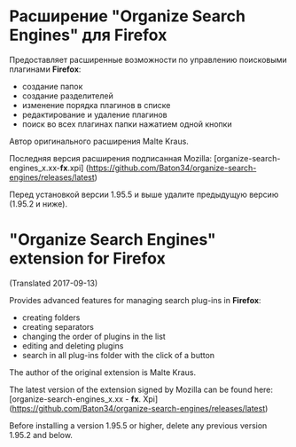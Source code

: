 # Расширение "Organize Search Engines" для Firefox

Предоставляет расширенные возможности по управлению поисковыми плагинами **Firefox**:
* создание папок
* создание разделителей
* изменение порядка плагинов в списке
* редактирование и удаление плагинов
* поиск во всех плагинах папки нажатием одной кнопки

Автор оригинального расширения Malte Kraus.

Последняя версия расширения подписанная Mozilla: [organize-search-engines_x.xx-**fx**.xpi] (https://github.com/Baton34/organize-search-engines/releases/latest)

Перед установкой версии 1.95.5 и выше удалите предыдущую версию (1.95.2 и ниже).



# "Organize Search Engines" extension for Firefox
(Translated 2017-09-13)

Provides advanced features for managing search plug-ins in **Firefox**:
* creating folders
* creating separators
* changing the order of plugins in the list
* editing and deleting plugins
* search in all plug-ins folder with the click of a button

The author of the original extension is Malte Kraus.

The latest version of the extension signed by Mozilla can be found here: [organize-search-engines_x.xx - **fx**. Xpi] (https://github.com/Baton34/organize-search-engines/releases/latest)

Before installing a version 1.95.5 or higher, delete any previous version 1.95.2 and below.
